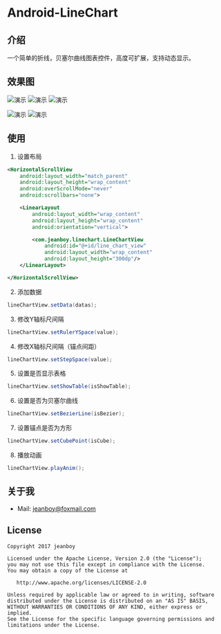 # Android-LineChart
## 介绍
一个简单的折线，贝塞尔曲线图表控件，高度可扩展，支持动态显示。

## 效果图

![演示][1] ![演示][2] ![演示][3]

![演示][4] ![演示][5]

## 使用

1. 设置布局
```XML
<HorizontalScrollView
    android:layout_width="match_parent"
    android:layout_height="wrap_content"
    android:overScrollMode="never"
    android:scrollbars="none">

    <LinearLayout
        android:layout_width="wrap_content"
        android:layout_height="wrap_content"
        android:orientation="vertical">

        <com.jeanboy.linechart.LineChartView
            android:id="@+id/line_chart_view"
            android:layout_width="wrap_content"
            android:layout_height="300dp"/>
    </LinearLayout>

</HorizontalScrollView>
```

2. 添加数据
```Java
lineChartView.setData(datas);
```

3. 修改Y轴标尺间隔
```Java
lineChartView.setRulerYSpace(value);
```

4. 修改X轴标尺间隔（锚点间距）
```Java
lineChartView.setStepSpace(value);
```

5. 设置是否显示表格
```Java
lineChartView.setShowTable(isShowTable);
```

6. 设置是否为贝塞尔曲线
```Java
lineChartView.setBezierLine(isBezier);
```

7. 设置锚点是否为方形
```Java
lineChartView.setCubePoint(isCube);
```

8. 播放动画
```Java
lineChartView.playAnim();
```

## 关于我

* Mail: jeanboy@foxmail.com

## License

    Copyright 2017 jeanboy

    Licensed under the Apache License, Version 2.0 (the "License");
    you may not use this file except in compliance with the License.
    You may obtain a copy of the License at

       http://www.apache.org/licenses/LICENSE-2.0

    Unless required by applicable law or agreed to in writing, software
    distributed under the License is distributed on an "AS IS" BASIS,
    WITHOUT WARRANTIES OR CONDITIONS OF ANY KIND, either express or implied.
    See the License for the specific language governing permissions and
    limitations under the License.

[1]:https://github.com/jeanboydev/Android-LineChart/blob/master/resources/anim.gif
[2]:https://github.com/jeanboydev/Android-LineChart/blob/master/resources/change.gif
[3]:https://github.com/jeanboydev/Android-LineChart/blob/master/resources/operate.gif
[4]:https://github.com/jeanboydev/Android-LineChart/blob/master/resources/Screenshot_20170613-183802.jpg
[5]:https://github.com/jeanboydev/Android-LineChart/blob/master/resources/Screenshot_20170613-183803.jpg